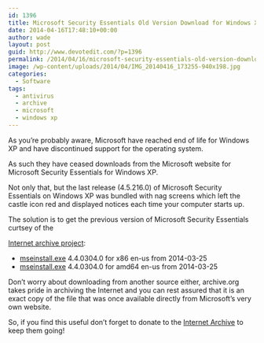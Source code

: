 ```yaml
---
id: 1396
title: Microsoft Security Essentials Old Version Download for Windows XP
date: 2014-04-16T17:48:10+00:00
author: wade
layout: post
guid: http://www.devotedit.com/?p=1396
permalink: /2014/04/16/microsoft-security-essentials-old-version-download-for-windows-xp/
image: /wp-content/uploads/2014/04/IMG_20140416_173255-940x198.jpg
categories:
  - Software
tags:
  - antivirus
  - archive
  - microsoft
  - windows xp
---
```

As you&#8217;re probably aware, Microsoft have reached end of life for Windows XP and have discontinued support for the operating system.

As such they have ceased downloads from the Microsoft website for Microsoft Security Essentials for Windows XP.

Not only that, but the last release (4.5.216.0) of Microsoft Security Essentials on Windows XP was bundled with nag screens which left the castle icon red and displayed notices each time your computer starts up.

<!--more-->The solution is to get the previous version of Microsoft Security Essentials curtsey of the 

[Internet archive project](http://en.wikipedia.org/wiki/Internet_Archive):

  * [mseinstall.exe](http://web.archive.org/web/20140325144125/http://download.microsoft.com/download/A/3/8/A38FFBF2-1122-48B4-AF60-E44F6DC28BD8/enus/x86/mseinstall.exe) 4.4.0304.0 for x86 en-us from 2014-03-25
  * [mseinstall.exe](http://web.archive.org/web/20140325144125/http://download.microsoft.com/download/A/3/8/A38FFBF2-1122-48B4-AF60-E44F6DC28BD8/enus/amd64/mseinstall.exe) 4.4.0304.0 for amd64 en-us from 2014-03-25

Don&#8217;t worry about downloading from another source either, archive.org takes pride in archiving the Internet and you can rest assured that it is an exact copy of the file that was once available directly from Microsoft&#8217;s very own website.

So, if you find this useful don&#8217;t forget to donate to the [Internet Archive](http://archive.org/donate/) to keep them going!